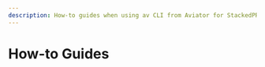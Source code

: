 ```yaml
---
description: How-to guides when using av CLI from Aviator for StackedPRs.
---
```


# How-to Guides

